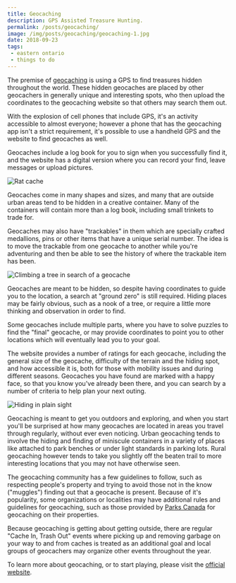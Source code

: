 ```yaml
---
title: Geocaching
description: GPS Assisted Treasure Hunting.
permalink: /posts/geocaching/
image: /img/posts/geocaching/geocaching-1.jpg
date: 2018-09-23
tags:
 - eastern ontario
 - things to do
---
```


The premise of [geocaching](https://www.geocaching.com/play "Geocaching") is using a GPS to find treasures hidden throughout the world. These hidden geocaches are placed by other geocachers in generally unique and interesting spots, who then upload the coordinates to the geocaching website so that others may search them out.  

With the explosion of cell phones that include GPS, it's an activity accessible to almost everyone; however a phone that has the geocaching app isn't a strict requirement, it's possible to use a handheld GPS and the website to find geocaches as well.

Geocaches include a log book for you to sign when you successfully find it, and the website has a digital version where you can record your find, leave messages or upload pictures. 


![Rat cache](/img/posts/geocaching/geocaching-2.jpg "Rat Cache")


Geocaches come in many shapes and sizes, and many that are outside urban areas tend to be hidden in a creative container. Many of the containers will contain more than a log book, including small trinkets to trade for.

Geocaches may also have "trackables" in them which are specially crafted medallions, pins or other items that have a unique serial number. The idea is to move the trackable from one geocache to another while you're adventuring and then be able to see the history of where the trackable item has been.


![Climbing a tree in search of a geocache](/img/posts/geocaching/geocaching-3.jpg "Climbing a tree in search of a geocache")


Geocaches are meant to be hidden, so despite having coordinates to guide you to the location, a search at "ground zero" is still required. Hiding places may be fairly obvious, such as a nook of a tree, or require a little more thinking and observation in order to find.

Some geocaches include multiple parts, where you have to solve puzzles to find the "final" geocache, or may provide coordinates to point you to other locations which will eventually lead you to your goal.

The website provides a number of ratings for each geocache, including the general size of the geocache, difficulty of the terrain and the hiding spot, and how accessible it is, both for those with mobility issues and during different seasons. Geocaches you have found are marked with a happy face, so that you know you've already been there, and you can search by a number of criteria to help plan your next outing.


![Hiding in plain sight](/img/posts/geocaching/geocaching-4.jpg "Hiding in plain sight")


Geocaching is meant to get you outdoors and exploring, and when you start you'll be surprised at how many geocaches are located in areas you travel through regularly, without ever even noticing. Urban geocaching tends to involve the hiding and finding of miniscule containers in a variety of places like attached to park benches or under light standards in parking lots. Rural geocaching however tends to take you slightly off the beaten trail to more interesting locations that you may not have otherwise seen. 

The geocaching community has a few guidelines to follow, such as respecting people's property and trying to avoid those not in the know ("muggles") finding out that a geocache is present. Because of it's popularity, some organizations or localities may have additional rules and guidelines for geocaching, such as those provided by [Parks Canada](https://www.pc.gc.ca/en/docs/pc/guide/geocache "Parks Canada Geocaching Guidelines") for geocaching on their properties.


Because geocaching is getting about getting outside, there are regular "Cache In, Trash Out" events where picking up and removing garbage on your way to and from caches is treated as an additional goal and local groups of geocachers may organize other events throughout the year. 

To learn more about geocaching, or to start playing, please visit the [official website](https://www.geocaching.com/play "Geocaching website").